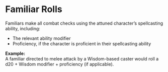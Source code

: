 # Familiar Rolls

Familiars make all combat checks using the attuned character’s spellcasting ability, including:
- The relevant ability modifier
- Proficiency, if the character is proficient in their spellcasting ability

**Example:**  
A familiar directed to melee attack by a Wisdom-based caster would roll a d20 + Wisdom modifier + proficiency (if applicable).

